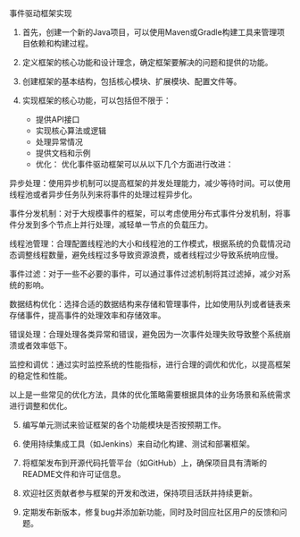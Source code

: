   事件驱动框架实现
 
 1. 首先，创建一个新的Java项目，可以使用Maven或Gradle构建工具来管理项目依赖和构建过程。

 2. 定义框架的核心功能和设计理念，确定框架要解决的问题和提供的功能。

 3. 创建框架的基本结构，包括核心模块、扩展模块、配置文件等。

 4. 实现框架的核心功能，可以包括但不限于：
    - 提供API接口
    - 实现核心算法或逻辑
    - 处理异常情况
    - 提供文档和示例
    - 优化：
      优化事件驱动框架可以从以下几个方面进行改进：

异步处理：使用异步机制可以提高框架的并发处理能力，减少等待时间。可以使用线程池或者异步任务队列来将事件的处理过程异步化。

 事件分发机制：对于大规模事件的框架，可以考虑使用分布式事件分发机制，将事件分发到多个节点上并行处理，减轻单一节点的负载压力。

 线程池管理：合理配置线程池的大小和线程池的工作模式，根据系统的负载情况动态调整线程数量，避免线程过多导致资源浪费，或者线程过少导致系统响应慢。

 事件过滤：对于一些不必要的事件，可以通过事件过滤机制将其过滤掉，减少对系统的影响。

数据结构优化：选择合适的数据结构来存储和管理事件，比如使用队列或者链表来存储事件，提高事件的处理效率和存储效率。

 错误处理：合理处理各类异常和错误，避免因为一次事件处理失败导致整个系统崩溃或者效率低下。

 监控和调优：通过实时监控系统的性能指标，进行合理的调优和优化，以提高框架的稳定性和性能。

以上是一些常见的优化方法，具体的优化策略需要根据具体的业务场景和系统需求进行调整和优化。

 5. 编写单元测试来验证框架的各个功能模块是否按预期工作。

 6. 使用持续集成工具（如Jenkins）来自动化构建、测试和部署框架。

 7. 将框架发布到开源代码托管平台（如GitHub）上，确保项目具有清晰的README文件和许可证信息。

 8. 欢迎社区贡献者参与框架的开发和改进，保持项目活跃并持续更新。

 9. 定期发布新版本，修复bug并添加新功能，同时及时回应社区用户的反馈和问题。
